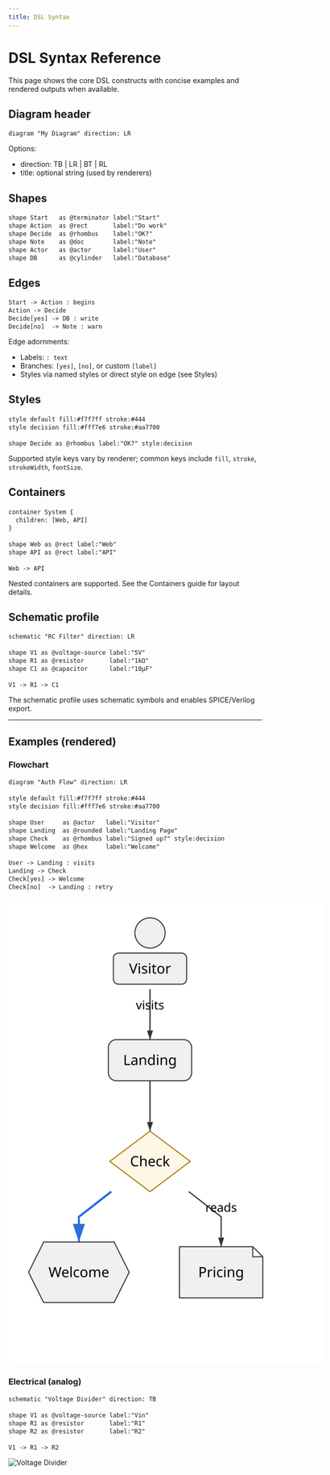 ```yaml
---
title: DSL Syntax
---
```


# DSL Syntax Reference

This page shows the core DSL constructs with concise examples and rendered outputs when available.

## Diagram header

```runiq
diagram "My Diagram" direction: LR
```

Options:

- direction: TB | LR | BT | RL
- title: optional string (used by renderers)

## Shapes

```runiq
shape Start   as @terminator label:"Start"
shape Action  as @rect       label:"Do work"
shape Decide  as @rhombus    label:"OK?"
shape Note    as @doc        label:"Note"
shape Actor   as @actor      label:"User"
shape DB      as @cylinder   label:"Database"
```

## Edges

```runiq
Start -> Action : begins
Action -> Decide
Decide[yes] -> DB : write
Decide[no]  -> Note : warn
```

Edge adornments:

- Labels: `: text`
- Branches: `[yes]`, `[no]`, or custom `[label]`
- Styles via named styles or direct style on edge (see Styles)

## Styles

```runiq
style default fill:#f7f7ff stroke:#444
style decision fill:#fff7e6 stroke:#aa7700

shape Decide as @rhombus label:"OK?" style:decision
```

Supported style keys vary by renderer; common keys include `fill`, `stroke`, `strokeWidth`, `fontSize`.

## Containers

```runiq
container System {
  children: [Web, API]
}

shape Web as @rect label:"Web"
shape API as @rect label:"API"

Web -> API
```

Nested containers are supported. See the Containers guide for layout details.

## Schematic profile

```runiq
schematic "RC Filter" direction: LR

shape V1 as @voltage-source label:"5V"
shape R1 as @resistor       label:"1kΩ"
shape C1 as @capacitor      label:"10µF"

V1 -> R1 -> C1
```

The schematic profile uses schematic symbols and enables SPICE/Verilog export.

---

## Examples (rendered)

### Flowchart

```runiq
diagram "Auth Flow" direction: LR

style default fill:#f7f7ff stroke:#444
style decision fill:#fff7e6 stroke:#aa7700

shape User     as @actor   label:"Visitor"
shape Landing  as @rounded label:"Landing Page"
shape Check    as @rhombus label:"Signed up?" style:decision
shape Welcome  as @hex     label:"Welcome"

User -> Landing : visits
Landing -> Check
Check[yes] -> Welcome
Check[no]  -> Landing : retry
```

<img src="/examples/auth-flow.svg" alt="Auth Flow" style="max-width: 700px;" />

### Electrical (analog)

```runiq
schematic "Voltage Divider" direction: TB

shape V1 as @voltage-source label:"Vin"
shape R1 as @resistor       label:"R1"
shape R2 as @resistor       label:"R2"

V1 -> R1 -> R2
```

<img src="/examples/voltage-divider.svg" alt="Voltage Divider" style="max-width: 700px;" />
